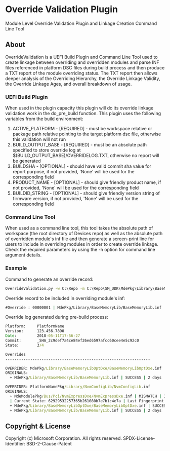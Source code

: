 # Override Validation Plugin

Module Level Override Validation Plugin and Linkage Creation Command Line Tool

## About

OverrideValidation is a UEFI Build Plugin and Command Line Tool used to create linkage between overriding and overridden modules and parse INF files referenced in platform DSC files during build process and then produce a TXT report of the module overriding status.  The TXT report then allows deeper analysis of the Overriding Hierarchy, the Override Linkage Validity, the Override Linkage Ages, and overall breakdown of usage.

### UEFI Build Plugin

When used in the plugin capacity this plugin will do its override linkage validation work in the do_pre_build function.  This plugin uses the following variables from the build environment:

 1. ACTIVE_PLATFORM - [REQUIRED] - must be workspace relative or package path relative pointing to the target platform dsc file, otherwise this validation will not run
 1. BUILD_OUTPUT_BASE - [REQUIRED] - must be an absolute path specified to store override log at $(BUILD_OUTPUT_BASE)/OVERRIDELOG.TXT, otherwise no report will be generated
 1. BUILDSHA - [OPTIONAL] - should have valid commit sha value for report purpose, if not provided, 'None' will be used for the corresponding field
 1. PRODUCT_NAME - [OPTIONAL] - should give friendly product name, if not provided, 'None' will be used for the corresponding field
 1. BUILDID_STRING - [OPTIONAL] - should give friendly version string of firmware version, if not provided, 'None' will be used for the corresponding field

### Command Line Tool

When used as a command line tool, this tool takes the absolute path of workspace (the root directory of Devices repo) as well as the absolute path of overridden module's inf file and then generate a screen-print line for users to include in overriding modules in order to create override linkage. Check the required parameters by using the -h option for command line argument details.

### Example

Command to generate an override record:

``` cmd
OverrideValidation.py -w C:\Repo -m C:\Repo\SM_UDK\MdePkg\Library\BaseMemoryLib\BaseMemoryLib.inf
```

Override record to be included in overriding module's inf:

``` cmd
#Override : 00000001 | MdePkg/Library/BaseMemoryLib/BaseMemoryLib.inf | cc255d9de141fccbdfca9ad02e0daa47 | 2018-05-09T17-54-17
```

Override log generated during pre-build process:

``` cmd
Platform:     PlatformName
Version:      123.456.7890
Date:         2018-05-11T17-56-27
Commit:       _SHA_2c9def7a4ce84ef26ed6597afcc60cee4e5c92c0
State:        3/4

Overrides
----------------------------------------------------------------

OVERRIDER: MdePkg/Library/BaseMemoryLibOptDxe/BaseMemoryLibOptDxe.inf
ORIGINALS:
  + MdePkg/Library/BaseMemoryLib/BaseMemoryLib.inf | SUCCESS | 2 days

OVERRIDER: PlatformNamePkg/Library/NvmConfigLib/NvmConfigLib.inf
ORIGINALS:
  + MdeModulePkg/Bus/Pci/NvmExpressDxe/NvmExpressDxe.inf | MISMATCH | 35 days
  | Current State: 62929532257365b261080b7e7b1c4e7a | Last Fingerprint: dc9f5e3af1efbac6cf5485b672291903
  + MdePkg/Library/BaseMemoryLibOptDxe/BaseMemoryLibOptDxe.inf | SUCCESS | 0 days
  + MdePkg/Library/BaseMemoryLib/BaseMemoryLib.inf | SUCCESS | 2 days

```

## Copyright & License

Copyright (c) Microsoft Corporation. All rights reserved.
SPDX-License-Identifier: BSD-2-Clause-Patent
